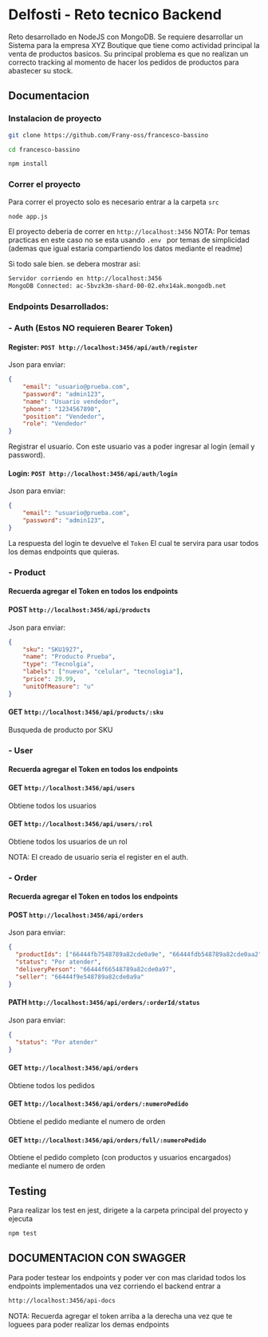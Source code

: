 # Delfosti - Reto tecnico Backend
Reto desarrollado en NodeJS con MongoDB. 
Se requiere desarrollar un Sistema para la empresa XYZ Boutique que tiene como actividad principal la venta de productos basicos. Su principal problema es que no realizan un correcto tracking al momento de hacer los pedidos de productos para abastecer su stock.
## Documentacion

### Instalacion de proyecto
```bash
git clone https://github.com/Frany-oss/francesco-bassino
```
```bash
cd francesco-bassino
```
```bash
npm install
```
### Correr el proyecto
Para correr el proyecto solo es necesario entrar a la carpeta ```src ```
```bash
node app.js
```
El proyecto deberia de correr en `http://localhost:3456`
NOTA: Por temas practicas en este caso no se esta usando ```.env ``` por temas de simplicidad (ademas que igual estaria compartiendo los datos mediante el readme)

Si todo sale bien. se debera mostrar asi:
```bash
Servidor corriendo en http://localhost:3456
MongoDB Connected: ac-5bvzk3m-shard-00-02.ehx14ak.mongodb.net
```

### Endpoints Desarrollados:
### - Auth (Estos NO requieren Bearer Token)
#### Register: ``` POST http://localhost:3456/api/auth/register ```
Json para enviar:
```json
{
    "email": "usuario@prueba.com",
    "password": "admin123",
    "name": "Usuario vendedor",
    "phone": "1234567890",
    "position": "Vendedor",
    "role": "Vendedor"
}
```
Registrar el usuario. Con este usuario vas a poder ingresar al login (email y password). 

#### Login: ```POST http://localhost:3456/api/auth/login ```
Json para enviar:
```json
{
    "email": "usuario@prueba.com",
    "password": "admin123",
}
```
La respuesta del login te devuelve el ```Token``` El cual te servira para usar todos los demas endpoints que quieras.

### - Product
#### Recuerda agregar el Token en todos los endpoints
#### POST ```http://localhost:3456/api/products ```
Json para enviar:
```json
{
    "sku": "SKU1927",
    "name": "Producto Prueba",
    "type": "Tecnolgia",
    "labels": ["nuevo", "celular", "tecnologia"],
    "price": 29.99,
    "unitOfMeasure": "u"
}
```

#### GET ```http://localhost:3456/api/products/:sku ```
Busqueda de producto por SKU

### - User
#### Recuerda agregar el Token en todos los endpoints
#### GET ```http://localhost:3456/api/users```
Obtiene todos los usuarios

#### GET ```http://localhost:3456/api/users/:rol```
Obtiene todos los usuarios de un rol

NOTA: El creado de usuario seria el register en el auth.

### - Order
#### Recuerda agregar el Token en todos los endpoints
#### POST ```http://localhost:3456/api/orders```
Json para enviar:
```json
{
  "productIds": ["66444fb7548789a82cde0a9e", "66444fdb548789a82cde0aa2"],
  "status": "Por atender",
  "deliveryPerson": "66444f66548789a82cde0a97",
  "seller": "66444f9e548789a82cde0a9a"
}
```
#### PATH ```http://localhost:3456/api/orders/:orderId/status```
Json para enviar:
```json
{
  "status": "Por atender"
}
```

#### GET ```http://localhost:3456/api/orders```
Obtiene todos los pedidos

#### GET ```http://localhost:3456/api/orders/:numeroPedido```
Obtiene el pedido mediante el numero de orden

#### GET ```http://localhost:3456/api/orders/full/:numeroPedido```
Obtiene el pedido completo (con productos y usuarios encargados) mediante el numero de orden


## Testing
Para realizar los test en jest, dirigete a la carpeta principal del proyecto y ejecuta
```bash
npm test
```

## DOCUMENTACION CON SWAGGER
Para poder testear los endpoints y poder ver con mas claridad todos los endpoints implementados una vez corriendo el backend entrar a
```bash
http://localhost:3456/api-docs
```
NOTA: Recuerda agregar el token arriba a la derecha una vez que te loguees para poder realizar los demas endpoints
